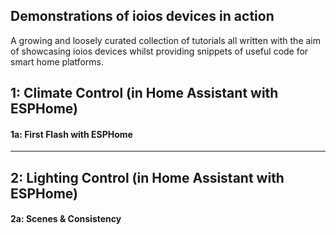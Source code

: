 ## Demonstrations of ioios devices in action
A growing and loosely curated collection of tutorials all written with the aim of showcasing ioios devices whilst providing snippets of useful code for smart home platforms.

## 1: Climate Control (in Home Assistant with ESPHome)
#### 1a: First Flash with ESPHome

____

## 2: Lighting Control (in Home Assistant with ESPHome)
#### 2a: Scenes & Consistency